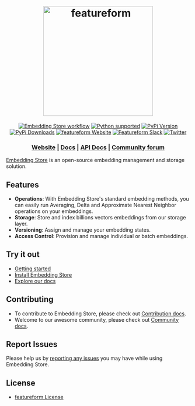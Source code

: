 <h1 align="center">
	<img width="300" src="https://github.com/featureform/embeddings/assets/featureform_logo.png?raw=true" alt="featureform">
	<br>
</h1>

<div align="center">
	<a href="https://github.com/featureform/embeddingstore/actions"><img src="https://img.shields.io/badge/featureform-workflow-blue" alt="Embedding Store workflow"></a>
    <a href="https://www.python.org/downloads/" target="_blank"><img src="https://img.shields.io/badge/python-3.6%20|%203.7|%203.8-brightgreen.svg" alt="Python supported"></a>
    <a href="https://pypi.org/project/EmbeddingStore/" target="_blank"><img src="https://badge.fury.io/py/EmbeddingStore.svg" alt="PyPi Version"></a>
    <br>
    <a href="https://pypi.org/project/MindsDB/" target="_blank"><img src="https://img.shields.io/pypi/dm/mindsdb" alt="PyPi Downloads"></a>
    <a href="https://www.featureform.com/"><img src="https://img.shields.io/website?url=https%3A%2F%2Fwww.featureform.com%2F" alt="featureform Website"></a>  
    <a href="https://slack.featureform.com/" target="_blank"><img src="https://img.shields.io/badge/Join-Slack-blue" alt="Featureform Slack"></a>
    <a href="https://twitter.com/featureformML" target="_blank"><img src="https://img.shields.io/twitter/url/http/shields.io.svg?style=social" alt="Twitter"></a>


	
</div>

<div align="center">
    <h3 align="center">
        <a href="https://www.featureform.com/">Website</a>
        <span> | </span>
        <a href="https://docs.featureform.com/">Docs</a>
        <span> | </span>
        <a href="https://apidocs.featureform.com/">API Docs</a>
        <span> | </span>
        <a href="https://community.featureform.com/">Community forum</a>
    </h3>
</div>

[Embedding Store](https://featureform.com/) is an open-source embedding management and storage solution.

## Features
* **Operations**: With Embedding Store's standard embedding methods, you can easily run Averaging, Delta and Approximate Nearest Neighbor operations on your embeddings.
* **Storage**: Store and index billions vectors embeddings from our storage layer.
* **Versioning**: Assign and manage your embedding states.
* **Access Control**: Provision and manage individual or batch embeddings.

## Try it out

* [Getting started](https://docs.featureform.com)
* [Install Embedding Store](https://docs.featureform.com)
* [Explore our docs](https://docs.featureform.com)

## Contributing

* To contribute to Embedding Store, please check out [Contribution docs](https://docs.featureform.com).
* Welcome to our awesome community, please check out [Community docs](https://docs.featureform.com).

## Report Issues

Please help us by [reporting any issues](https://github.com/featureform/embeddings/issues/new/choose) you may have while using Embedding Store.

## License

* [featureform License](https://github.com/featureform/embeddings/blob/main/LICENSE)